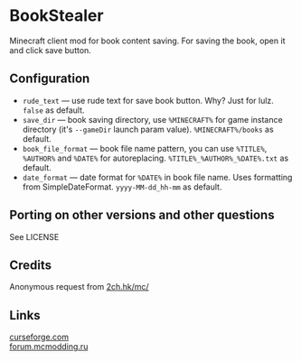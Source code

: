 # BookStealer

Minecraft client mod for book content saving. For saving the book, open it and click save button.

## Configuration

- `rude_text` — use rude text for save book button. Why? Just for lulz. `false` as default.
- `save_dir` — book saving directory, use `%MINECRAFT%` for game instance directory (it's `--gameDir` launch param
  value). `%MINECRAFT%/books` as default.
- `book_file_format` — book file name pattern, you can use `%TITLE%`, `%AUTHOR%` and `%DATE%` for
  autoreplacing. `%TITLE%_%AUTHOR%_%DATE%.txt` as default.
- `date_format` — date format for `%DATE%` in book file name. Uses formatting from SimpleDateFormat. `yyyy-MM-dd_hh-mm` as
  default.

## Porting on other versions and other questions

See LICENSE

## Credits
Anonymous request from [2ch.hk/mc/](https://2ch.hk/mc/)

## Links
[curseforge.com](https://www.curseforge.com/minecraft/mc-mods/bookstealer) \
[forum.mcmodding.ru](https://forum.mcmodding.ru/resources/bookstealer.275/)
